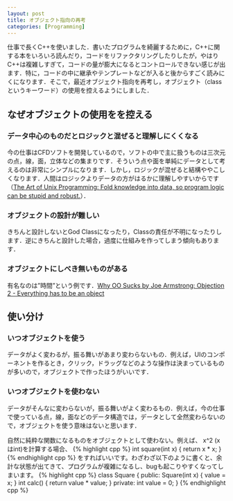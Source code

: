 ```yaml
---
layout: post
title: オブジェクト指向の再考
categories: [Programming]
---
```

仕事で長くC++を使いました．書いたプログラムを綺麗するために，C++に関する本をいろいろ読んだり，コードをリファクタリングしたりしたが，やはりC++は複雑しすぎて，コードの量が膨大になるとコントロールできない感じが出ます．特に，コードの中に継承やテンプレートなどが入ると後からすごく読みにくになります．そこで，最近オブジェクト指向を再考し，オブジェクト（classというキーワード）の使用を控えるようにしました．

## なぜオブジェクトの使用をを控える
### データ中心のものだとロジックと混ぜると理解しにくくなる
今の仕事はCFDソフトを開発しているので，ソフトの中で主に扱うものは三次元の点，線，面，立体などの集まりです．そういう点や面を単純にデータとして考えるのは非常にシンプルになります．しかし，ロジックが混ぜると結構ややこしくなります．人間はロジックよりデータの方がはるかに理解しやすいからです（[The Art of Unix Programming: Fold knowledge into data, so program logic can be stupid and robust.](http://www.faqs.org/docs/artu/ch01s06.html#id2878263)）．

### オブジェクトの設計が難しい
きちんと設計しないとGod Classになったり，Classの責任が不明になったりします．逆にきちんと設計した場合，過度に仕組みを作ってしまう傾向もあります．

### オブジェクトにしべき無いものがある
有名なのは”時間”という例です．[Why OO Sucks by Joe Armstrong: Objection 2 - Everything has to be an object](http://harmful.cat-v.org/software/OO_programming/why_oo_sucks)

## 使い分け

### いつオブジェクトを使う
データがよく変わるが，振る舞いがあまり変わらないもの．例えば，UIのコンポーネントを作るとき，クリック，ドラッグなどのような操作は決まっているものが多いので，オブジェクトで作ったほうがいいです．

### いつオブジェクトを使わない
データがそんなに変わらないが，振る舞いがよく変わるもの．例えば，今の仕事で使っている点，線，面などのデータ構造では，データとして全然変わらないので，オブジェクトを使う意味はないと思います．

自然に純粋な関数になるものをオブジェクトとして使わない。例えば、 x^2 (xはint)を計算する場合、
{% highlight cpp %}
int square(int x) {
  return x * x;
}
{% endhighlight cpp %}
をすればいいです。わざわざ以下のように書くと、余計な状態が出てきて、プログラムが複雑になるし、bugも起こりやすくなってしまいます。
{% highlight cpp %}
class Square
{
public:
  Square(int x) {
    value = x;
  }
  int calc() {
    return value * value;
  }
private:
  int value = 0;
}
{% endhighlight cpp %}

